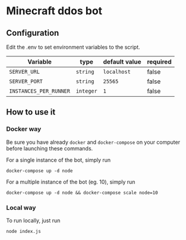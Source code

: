 # Minecraft ddos bot

## Configuration

Edit the .env to set environment variables to the script.

| Variable               | type      | default value   | required |
|------------------------|-----------|-----------------|----------|
| `SERVER_URL`           | `string`  | `localhost`     | false    |
| `SERVER_PORT`          | `string`  | `25565`         | false    |
| `INSTANCES_PER_RUNNER` | `integer` | `1`             | false    |

## How to use it

### Docker way

Be sure you have already `docker` and `docker-compose` on  your computer before launching these commands.

For a single instance of the bot, simply run 
```shell script
docker-compose up -d node
```

For a multiple instance of the bot (eg. 10), simply run 
```shell script
docker-compose up -d node && docker-compose scale node=10
```

### Local way

To run locally, just run
```shell script
node index.js
```
